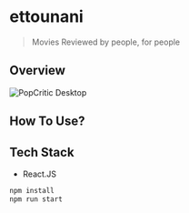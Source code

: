 # ettounani


> Movies Reviewed by people, for people


## Overview

![PopCritic Desktop]()

## How To Use?



## Tech Stack

* React.JS

```sh
npm install
npm run start
```

